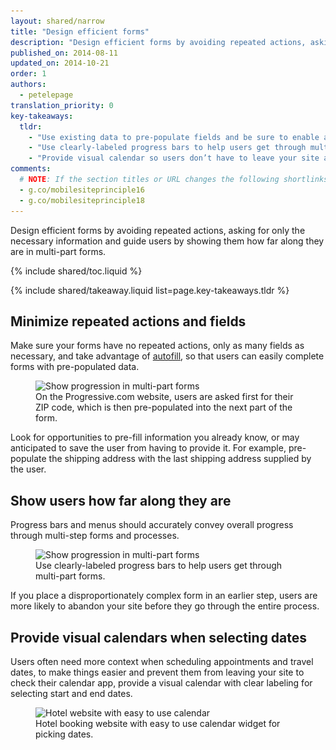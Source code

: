 ```yaml
---
layout: shared/narrow
title: "Design efficient forms"
description: "Design efficient forms by avoiding repeated actions, asking for only the necessary information and guide users by showing them how far along they are in multi-part forms."
published_on: 2014-08-11
updated_on: 2014-10-21
order: 1
authors:
  - petelepage
translation_priority: 0
key-takeaways:
  tldr:
    - "Use existing data to pre-populate fields and be sure to enable auto-fill."
    - "Use clearly-labeled progress bars to help users get through multi-part forms."
    - "Provide visual calendar so users don’t have to leave your site and jump to the calendar app on their smartphones."
comments: 
  # NOTE: If the section titles or URL changes the following shortlinks must be updated
  - g.co/mobilesiteprinciple16
  - g.co/mobilesiteprinciple18
---
```


<p class="intro">
  Design efficient forms by avoiding repeated actions, asking for only the necessary information and guide users by showing them how far along they are in multi-part forms.
</p>

{% include shared/toc.liquid %}

{% include shared/takeaway.liquid list=page.key-takeaways.tldr %}

## Minimize repeated actions and fields

Make sure your forms have no repeated actions, only as many fields as 
necessary, and take advantage of 
[autofill](/web/fundamentals/design-and-ui/input/forms/label-and-name-inputs.html#use-metadata-to-enable-auto-complete),
so that users can easily complete forms with pre-populated data.

<figure>
  <img src="imgs/forms-multipart-good.png" srcset="imgs/forms-multipart-good.png 1x, imgs/forms-multipart-good-2x.png 2x" alt="Show progression in multi-part forms">
  <figcaption>
    On the Progressive.com website, users are asked first for their ZIP code, which is then pre-populated into the next part of the form.
  </figcaption>
</figure>

Look for opportunities to pre-fill information you already know, or may 
anticipated to save the user from having to provide it.  For example, 
pre-populate the shipping address with the last shipping address supplied by 
the user.

## Show users how far along they are

Progress bars and menus should accurately convey overall progress through 
multi-step forms and processes.

<figure>
  <img src="imgs/forms-multipart-good.png" srcset="imgs/forms-multipart-good.png 1x, imgs/forms-multipart-good-2x.png 2x" alt="Show progression in multi-part forms">
  <figcaption>
    Use clearly-labeled progress bars to help users get through multi-part forms.
  </figcaption>
</figure>

If you place a disproportionately complex form in an earlier step, users 
are more likely to abandon your site before they go through the entire process. 


## Provide visual calendars when selecting dates

Users often need more context when scheduling appointments and travel dates, 
to make things easier and prevent them from leaving your site to check their 
calendar app, provide a visual calendar with clear labeling for selecting 
start and end dates. 

<figure>
  <img src="imgs/forms-calendar-good.png" srcset="imgs/forms-calendar-good.png 1x, imgs/forms-calendar-good-2x.png 2x" alt="Hotel website with easy to use calendar">
  <figcaption>
    Hotel booking website with easy to use calendar widget for picking dates.
  </figcaption>
</figure>
